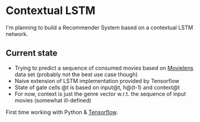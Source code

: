 # Contextual LSTM
I'm planning to build a Recommender System based on a contextual LSTM network. 

## Current state

* Trying to predict a sequence of consumed movies based on [Movielens](http://grouplens.org/datasets/movielens/) data set (probably not the best use case though)
* Naive extension of LSTM implementation provided by Tensorflow
* State of gate cells @t is based on input@t, h@(t-1) and context@t
* For now, context is just the genre vector w.r.t. the sequence of input movies (somewhat ill-defined) 

First time working with Python & [Tensorflow](http://www.tensorflow.org/).
